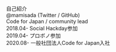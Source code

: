 ﻿自己紹介 <br>
@mamisada (Twitter / GitHub) <br>
Code for Japan / community lead <br>
2018.04- Social Hackday参加 <br>
2019.04- プロボノ参加 <br>
2020.08- 一般社団法人Code for Japan入社 <br>